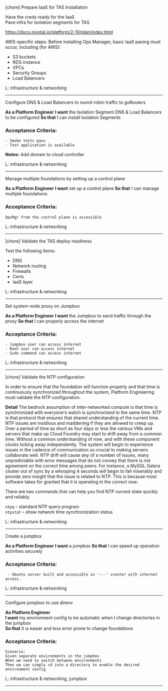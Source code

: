 [chore] Prepare IaaS for TAS Installation

Have the creds ready for the IaaS  
Pave infra for Isolation segments for TAS

https://docs.pivotal.io/platform/2-10/plan/index.html

AWS-specific steps:
 Before installing Ops Manager, basic IaaS paving must occur, including (for AWS):
 - S3 buckets
 - RDS instance
 - VPCs
 - Security Groups
 - Load Balancers

L: infrastructure & networking

---
Configure DNS & Load Balancers to round-robin traffic to goRouters

**As a Platform Engineer**
**I want** the Isolation Segment DNS & Load Balancers to be configured
**So that** I can install Isolation Segments

### Acceptance Criteria: 
```gherkin
- Smoke tests pass
- Test application is available
```

**Notes:**
Add domain to cloud controller

L: infrastructure & networking

---

Manage multiple foundations by setting up a control plane

**As a Platform Engineer**
**I want** set up a control plane
**So that** I can manage multiple foundations

### Acceptance Criteria: 
```gherkin
OpsMgr from the control plane is accessible
```

L: infrastructure & networking

---

[chore] Validate the TAS deploy readiness

Test the following items:
- DNS
- Network routing
- Firewalls
- Certs
- IaaS layer

L: infrastructure & networking

---

Set system-wide proxy on Jumpbox

**As a Platform Engineer**
**I want** the Jumpbox to send traffic through the proxy
**So that** I can properly access the internet

### Acceptance Criteria: 
```gherkin
- Jumpbox user can access internet
- Root user can access internet
- Sudo command can access internet
 ```


L: infrastructure & networking

---

[chore] Validate the NTP configuration

In order to ensure that the foundation will function properly and that time is continuously synchronized throughout the system,
Platform Engineering must validate the NTP configuration.


**Detail**
The bedrock assumption of inter-networked compute is that time is synchronized with everyone's watch is synchronized to the same time.  NTP is that protocol that ensures that shared understanding of the current time.  NTP issues are insidious and maddening if they are allowed to creep up.  Over a period of time as short as four days or less the various VMs and servers that make up Cloud Foundry may start to drift away from a common time.  Without a common understanding of _now_, and with these component clocks ticking away independently.  The system will begin to experience issues in the cadence of communication so crucial to making servers collaborate well.  NTP drift will cause any of a number of issues, many unpredictable with error messages that do not convey that there is not agreement on the correct time among peers.  For instance, a MySQL Galera cluster out of sync by a whooping 4 seconds will begin to fail miserably and provide zero insight that the issue is related to NTP.  This is because most software takes for granted that it is operating in the correct _now_.

There are two commands that can help you find NTP current state quickly and reliably.

`ntpq` – standard NTP query program  
`ntpstat` – show network time synchronization status

L: infrastructure & networking

---

Create a jumpbox

**As a Platform Engineer**
**I want** a jumpbox 
**So that** I can speed up operation activities securely

### Acceptance Criteria: 
```gherkin
 - Ubuntu server built and accessible in '---' vcenter with internet access.
```

L: infrastructure & networking

---

Configure jumpbox to use direnv

**As Platform Engineer**  
**I want** my environment config to be automatic when I change directories in the jumpbox  
**So that** it is easier and less error prone to change foundations

### Acceptance Criteria: 
```gherkin
Scenario:
Given separate environments in the jumpbox
When we need to switch between environments
Then we can simply cd into a directory to enable the desired environment config
```

L: infrastructure & networking, jumpbox

---

